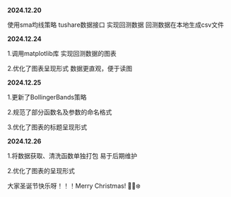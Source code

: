 **2024.12.20**

使用sma均线策略 tushare数据接口 实现回测数据 回测数据在本地生成csv文件


**2024.12.24**

1.调用matplotlib库 实现回测数据的图表 

2.优化了图表呈现形式 数据更直观，便于读图

**2024.12.25**

1.更新了BollingerBands策略

2.规范了部分函数名及参数的命名格式

3.优化了图表的标题呈现形式

**2024.12.26**

1.将数据获取、清洗函数单独打包 易于后期维护

2.优化了图表的呈现形式

大家圣诞节快乐呀！！！Merry Christmas! 🎄🎅❄️